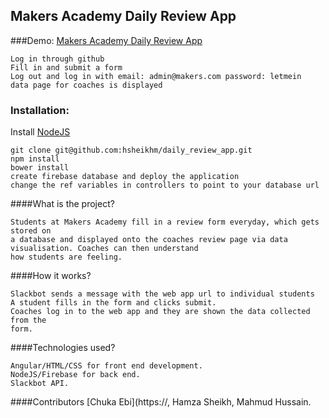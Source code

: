 ## Makers Academy Daily Review App

###Demo:
[Makers Academy Daily Review App](https://shining-fire-9962.firebaseapp.com/)

```
Log in through github
Fill in and submit a form
Log out and log in with email: admin@makers.com password: letmein
data page for coaches is displayed
```

### Installation:

Install [NodeJS](https://nodejs.org/en/)

```
git clone git@github.com:hsheikhm/daily_review_app.git
npm install
bower install
create firebase database and deploy the application
change the ref variables in controllers to point to your database url
```

####What is the project?
```
Students at Makers Academy fill in a review form everyday, which gets stored on
a database and displayed onto the coaches review page via data visualisation. Coaches can then understand
how students are feeling.
```
####How it works?
```
Slackbot sends a message with the web app url to individual students 
A student fills in the form and clicks submit.
Coaches log in to the web app and they are shown the data collected from the
form.
```
####Technologies used?
```
Angular/HTML/CSS for front end development.
NodeJS/Firebase for back end.
Slackbot API.
```

####Contributors
[Chuka Ebi](https://, Hamza Sheikh, Mahmud Hussain.
